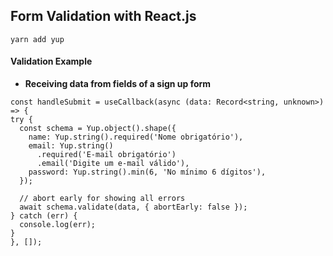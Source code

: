 ## Form Validation with React.js

```
yarn add yup
```

#### Validation Example

* **Receiving data from fields of a sign up form**
```
const handleSubmit = useCallback(async (data: Record<string, unknown>) => {
try {
  const schema = Yup.object().shape({
    name: Yup.string().required('Nome obrigatório'),
    email: Yup.string()
      .required('E-mail obrigatório')
      .email('Digite um e-mail válido'),
    password: Yup.string().min(6, 'No mínimo 6 dígitos'),
  });

  // abort early for showing all errors
  await schema.validate(data, { abortEarly: false });
} catch (err) {
  console.log(err);
}
}, []);

```